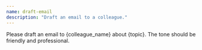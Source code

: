 ```yaml
---
name: draft-email
description: "Draft an email to a colleague."
---
```


Please draft an email to {colleague_name} about {topic}. The tone should be friendly and professional.
